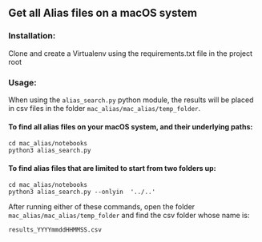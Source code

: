 ## Get all Alias files on a macOS system

### Installation:
Clone and create a Virtualenv using the requirements.txt file in the project root

### Usage:
When using the `alias_search.py` python module, the results will be placed in csv files in the folder `mac_alias/mac_alias/temp_folder`.
#### To find all alias files on your macOS system, and their underlying paths:
```
cd mac_alias/notebooks
python3 alias_search.py
```

#### To find alias files that are limited to start from two folders up:
```
cd mac_alias/notebooks
python3 alias_search.py --onlyin  '../..'
```

After running either of these commands, open the folder `mac_alias/mac_alias/temp_folder` and find the csv folder whose name is:
```
results_YYYYmmddHHMMSS.csv
```